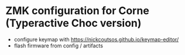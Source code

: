 # ZMK configuration for Corne (Typeractive Choc version)

- configure keymap with https://nickcoutsos.github.io/keymap-editor/
- flash firmware from config / artifacts
